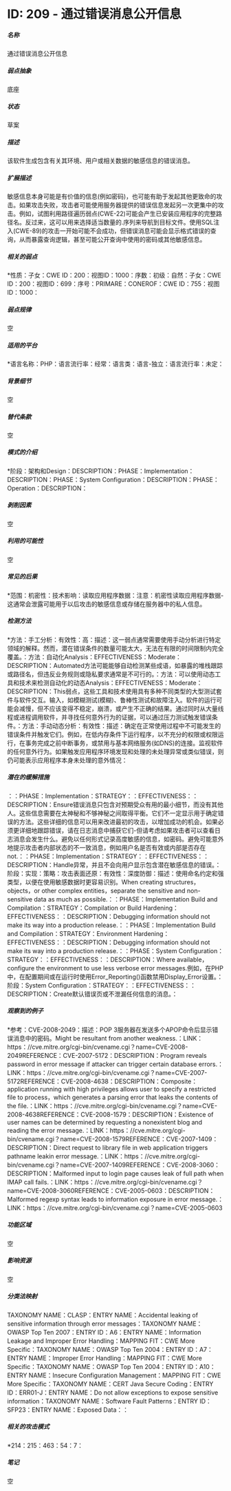# ID: 209 - 通过错误消息公开信息
<h5>名称</h5>通过错误消息公开信息
<h5>弱点抽象</h5>底座
<h5>状态</h5>草案
<h5>描述</h5>该软件生成包含有关其环境、用户或相关数据的敏感信息的错误消息。
<h5>扩展描述</h5>敏感信息本身可能是有价值的信息(例如密码)，也可能有助于发起其他更致命的攻击。如果攻击失败，攻击者可能使用服务器提供的错误信息发起另一次更集中的攻击。例如，试图利用路径遍历弱点(CWE-22)可能会产生已安装应用程序的完整路径名。反过来，这可以用来选择适当数量的.序列来导航到目标文件。使用SQL注入(CWE-89)的攻击一开始可能不会成功，但错误消息可能会显示格式错误的查询，从而暴露查询逻辑，甚至可能公开查询中使用的密码或其他敏感信息。
<h5>相关的弱点</h5>*性质：子女：CWE ID：200：视图ID：1000：序数：初级：自然：子女：CWE ID：200：视图ID：699：序号：PRIMARE：CONEROF：CWE ID：755：视图ID：1000：
<h5>弱点规律</h5>空
<h5>适用的平台</h5>*语言名称：PHP：语言流行率：经常：语言类：语言-独立：语言流行率：未定：
<h5>背景细节</h5>空
<h5>替代条款</h5>空
<h5>模式的介绍</h5>*阶段：架构和Design：DESCRIPTION：PHASE：Implementation：DESCRIPTION：PHASE：System Configuration：DESCRIPTION：PHASE：Operation：DESCRIPTION：
<h5>剥削因素</h5>空
<h5>利用的可能性</h5>空
<h5>常见的后果</h5>*范围：机密性：技术影响：读取应用程序数据：注意：机密性读取应用程序数据-这通常会泄露可能用于以后攻击的敏感信息或存储在服务器中的私人信息。
<h5>检测方法</h5>*方法：手工分析：有效性：高：描述：这一弱点通常需要使用手动分析进行特定领域的解释。然而，潜在错误条件的数量可能太大，无法在有限的时间限制内完全覆盖。：方法：自动化Analysis：EFFECTIVENESS：Moderate：DESCRIPTION：Automated方法可能能够自动检测某些成语，如暴露的堆栈跟踪或路径名，但违反业务规则或隐私要求通常是不可行的。：方法：可以使用动态工具和技术来检测自动化的动态Analysis：EFFECTIVENESS：Moderate：DESCRIPTION：This弱点，这些工具和技术使用具有多种不同类型的大型测试套件与软件交互。输入，如模糊测试(模糊)、鲁棒性测试和故障注入。软件的运行可能会减慢，但不应该变得不稳定，崩溃，或产生不正确的结果。通过同时从大量线程或进程调用软件，并寻找任何意外行为的证据，可以通过压力测试触发错误条件。：方法：手动动态分析：有效性：描述：确定在正常使用过程中不可能发生的错误条件并触发它们。例如，在低内存条件下运行程序，以不充分的权限或权限运行，在事务完成之前中断事务，或禁用与基本网络服务(如DNS)的连接。监视软件的任何意外行为。如果触发应用程序环境发现和处理的未处理异常或类似错误，则仍可能表示应用程序本身未处理的意外情况：
<h5>潜在的缓解措施</h5>：：PHASE：Implementation：STRATEGY：：EFFECTIVENESS：：DESCRIPTION：Ensure错误消息只包含对预期受众有用的最小细节，而没有其他人。这些信息需要在太神秘和不够神秘之间取得平衡。它们不一定显示用于确定错误的方法。这些详细的信息可以用来改进最初的攻击，以增加成功的机会。如果必须更详细地跟踪错误，请在日志消息中捕获它们-但请考虑如果攻击者可以查看日志消息会发生什么。避免以任何形式记录高度敏感的信息，如密码。避免可能意外地提示攻击者内部状态的不一致消息，例如用户名是否有效或内部是否存在not.：：PHASE：Implementation：STRATEGY：：EFFECTIVENESS：：DESCRIPTION：Handle异常，并且不会向用户显示包含潜在敏感信息的错误。：阶段：实现：策略：攻击表面还原：有效性：深度防御：描述：使用命名约定和强类型，以便在使用敏感数据时更容易识别。When creating structures，objects，or other complex entities，separate the sensitive and non-sensitive data as much as possible.：：PHASE：Implementation Build and Compilation：STRATEGY：Compilation or Build Hardening：EFFECTIVENESS：：DESCRIPTION：Debugging information should not make its way into a production release.：：PHASE：Implementation Build and Compilation：STRATEGY：Environment Hardening：EFFECTIVENESS：：DESCRIPTION：Debugging information should not make its way into a production release.：：PHASE：System Configuration：STRATEGY：：EFFECTIVENESS：：DESCRIPTION：Where available，configure the environment to use less verbose error messages.例如，在PHP中，在配置期间或在运行时使用Error_Reporting()函数禁用Display_Error设置。：阶段：System Configuration：STRATEGY：：EFFECTIVENESS：：DESCRIPTION：Create默认错误页或不泄漏任何信息的消息。：
<h5>观察到的例子</h5>*参考：CVE-2008-2049：描述：POP 3服务器在发送多个APOP命令后显示错误消息中的密码。Might be resultant from another weakness.：LINK：https：//cve.mitre.org/cgi-bin/cvename.cgi？name=CVE-2008-2049REFERENCE：CVE-2007-5172：DESCRIPTION：Program reveals password in error message if attacker can trigger certain database errors.：LINK：https：//cve.mitre.org/cgi-bin/cvename.cgi？name=CVE-2007-5172REFERENCE：CVE-2008-4638：DESCRIPTION：Composite：application running with high privileges allows user to specify a restricted file to process，which generates a parsing error that leaks the contents of the file.：LINK：https：//cve.mitre.org/cgi-bin/cvename.cgi？name=CVE-2008-4638REFERENCE：CVE-2008-1579：DESCRIPTION：Existence of user names can be determined by requesting a nonexistent blog and reading the error message.：LINK：https：//cve.mitre.org/cgi-bin/cvename.cgi？name=CVE-2008-1579REFERENCE：CVE-2007-1409：DESCRIPTION：Direct request to library file in web application triggers pathname leakin error message.：LINK：https：//cve.mitre.org/cgi-bin/cvename.cgi？name=CVE-2007-1409REFERENCE：CVE-2008-3060：DESCRIPTION：Malformed input to login page causes leak of full path when IMAP call fails.：LINK：https：//cve.mitre.org/cgi-bin/cvename.cgi？name=CVE-2008-3060REFERENCE：CVE-2005-0603：DESCRIPTION：Malformed regexp syntax leads to information exposure in error message.：LINK：https：//cve.mitre.org/cgi-bin/cvename.cgi？name=CVE-2005-0603
<h5>功能区域</h5>空
<h5>影响资源</h5>空
<h5>分类法映射</h5>TAXONOMY NAME：CLASP：ENTRY NAME：Accidental leaking of sensitive information through error messages：TAXONOMY NAME：OWASP Top Ten 2007：ENTRY ID：A6：ENTRY NAME：Information Leakage and Improper Error Handling：MAPPING FIT：CWE More Specific：TAXONOMY NAME：OWASP Top Ten 2004：ENTRY ID：A7：ENTRY NAME：Improper Error Handling：MAPPING FIT：CWE More Specific：TAXONOMY NAME：OWASP Top Ten 2004：ENTRY ID：A10：ENTRY NAME：Insecure Configuration Management：MAPPING FIT：CWE More Specific：TAXONOMY NAME：CERT Java Secure Coding：ENTRY ID：ERR01-J：ENTRY NAME：Do not allow exceptions to expose sensitive information：TAXONOMY NAME：Software Fault Patterns：ENTRY ID：SFP23：ENTRY NAME：Exposed Data：：
<h5>相关的攻击模式</h5>*214：215：463：54：7：
<h5>笔记</h5>空

